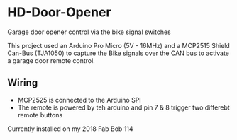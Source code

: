 # HD-Door-Opener
Garage door opener control via the bike signal switches


This project used an Arduino Pro Micro (5V - 16MHz) and a MCP2515 Shield Can-Bus (TJA1050) to capture the Bike signals over the CAN bus to activate a garage door remote control.

## Wiring
* MCP2525 is connected to the Arduino SPI
* The remote is powered by teh arduino and pin 7 & 8 trigger two differebt remote buttons


Currently installed on my 2018 Fab Bob 114

